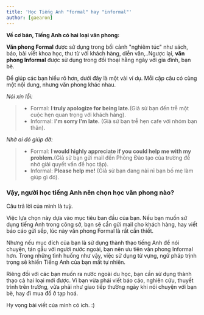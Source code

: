 ```yaml
---
title: 'Học Tiếng Anh "formal" hay "informal"'
author: [gaearon]
---
```

**Về cơ bản, Tiếng Anh có hai loại văn phong:**

**Văn phong Formal** được sử dụng trong bối cảnh "nghiêm túc" như sách, báo, bài viết khoa học, thư từ với khách hàng, diễn văn,..Ngược lại, **văn phong Informal** được sử dụng trong đối thoại hằng ngày với gia đình, bạn bè.

Để giúp các bạn hiểu rõ hơn, dưới đây là một vài ví dụ. Mỗi cặp câu có cùng một nội dung, nhưng văn phong khác nhau.

*Nói xin lỗi:*
>- Formal: **I truly apologize for being late.**(Giả sử bạn đến trễ một cuộc hẹn quan trọng với khách hàng).
>- Informal: **I'm sorry I'm late.** (Giả sử bạn trễ hẹn cafe với nhóm bạn thân).

*Nhờ ai đó giúp đỡ:*
>- Formal: **I would highly appreciate if you could help me with my problem.**(Giả sử bạn gửi mail đến Phòng Đào tạo của trường để nhờ giải quyết vấn đề học tập).
>- Informal: **Please help me!** (Giả sử bạn đang nài nỉ bạn bố mẹ làm giúp gì đó).

### Vậy, người học tiếng Anh nên chọn học văn phong nào? 

Câu trả lời của mình là tuỳ. 

Việc lựa chọn này dựa vào mục tiêu ban đầu của bạn. Nếu bạn muốn sử dụng tiếng Anh trong công sở, bạn sẽ cần gửi mail cho khách hàng, hay viết báo cáo gửi sếp, lúc này văn phong Formal là rất cần thiết. 

Nhưng nếu mục đích của bạn là sử dụng thành thạo tiếng Anh để nói chuyện, tán gẫu với người nước ngoài, bạn nên ưu tiên văn phong Informal hơn. Trong những tình huống như vậy, việc sử dụng từ vựng, ngữ pháp trịnh trọng sẽ khiến Tiếng Anh của bạn mất tự nhiên.

Riêng đối với các bạn muốn ra nước ngoài du học, bạn cần sử dụng thành thạo cả hai loại mới được. Vì bạn vừa phải viết báo cáo, nghiên cứu, thuyết trình trên trường, vừa phải như giao tiếp thường ngày khi nói chuyện với bạn bè, hay đi mua đồ ở tạp hoá.

Hy vọng bài viết của mình có ích. :) 




